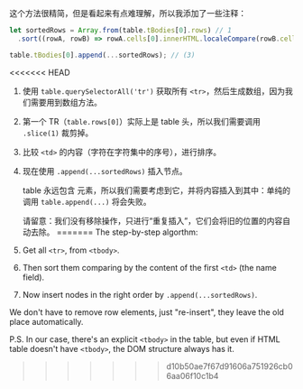 这个方法很精简，但是看起来有点难理解，所以我添加了一些注释：

```js
let sortedRows = Array.from(table.tBodies[0].rows) // 1
  .sort((rowA, rowB) => rowA.cells[0].innerHTML.localeCompare(rowB.cells[0].innerHTML));

table.tBodies[0].append(...sortedRows); // (3)
```

<<<<<<< HEAD
1. 使用 `table.querySelectorAll('tr')` 获取所有 `<tr>`，然后生成数组，因为我们需要用到数组方法。
2. 第一个 TR（`table.rows[0]`）实际上是 table 头，所以我们需要调用 `.slice(1)` 裁剪掉。
3. 比较 `<td>` 的内容（字符在字符集中的序号），进行排序。
4. 现在使用 `.append(...sortedRows)` 插入节点。

    table 永远包含 <tbody> 元素，所以我们需要考虑到它，并将内容插入到其中：单纯的调用 `table.append(...)` 将会失败。

    请留意：我们没有移除操作，只进行“重复插入”，它们会将旧的位置的内容自动去除。
=======
The step-by-step algorthm:

1. Get all `<tr>`, from `<tbody>`.
2. Then sort them comparing by the content of the first `<td>` (the name field).
3. Now insert nodes in the right order by `.append(...sortedRows)`.

We don't have to remove row elements, just "re-insert", they leave the old place automatically.

P.S. In our case, there's an explicit `<tbody>` in the table, but even if HTML table doesn't have `<tbody>`, the DOM structure always has it.
>>>>>>> d10b50ae7f67d91606a751926cb06aa06f10c1b4
